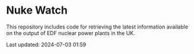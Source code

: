 # Nuke Watch

This repository includes code for retrieving the latest information available on the output of EDF nuclear power plants in the UK.

Last updated: 2024-07-03 01:59
